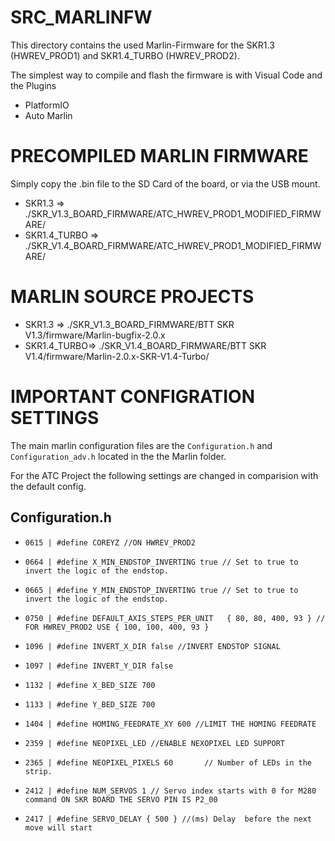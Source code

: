 # SRC_MARLINFW

This directory contains the used Marlin-Firmware for the SKR1.3 (HWREV_PROD1) and SKR1.4_TURBO (HWREV_PROD2).

The simplest way to compile and flash the firmware is with Visual Code and the Plugins

* PlatformIO
* Auto Marlin


# PRECOMPILED MARLIN FIRMWARE

Simply copy the .bin file to the SD Card of the board, or via the USB mount.


* SKR1.3 => ./SKR_V1.3_BOARD_FIRMWARE/ATC_HWREV_PROD1_MODIFIED_FIRMWARE/
* SKR1.4_TURBO => ./SKR_V1.4_BOARD_FIRMWARE/ATC_HWREV_PROD1_MODIFIED_FIRMWARE/

# MARLIN SOURCE PROJECTS

* SKR1.3 => ./SKR_V1.3_BOARD_FIRMWARE/BTT SKR V1.3/firmware/Marlin-bugfix-2.0.x
* SKR1.4_TURBO=> ./SKR_V1.4_BOARD_FIRMWARE/BTT SKR V1.4/firmware/Marlin-2.0.x-SKR-V1.4-Turbo/


# IMPORTANT CONFIGRATION SETTINGS

The main marlin configuration files are the `Configuration.h` and `Configuration_adv.h` located in the the Marlin folder.

For the ATC Project the following settings are changed in comparision with the default config.

## Configuration.h

* `0615 | #define COREYZ //ON HWREV_PROD2`  
* `0664 | #define X_MIN_ENDSTOP_INVERTING true // Set to true to invert the logic of the endstop.`
* `0665 | #define Y_MIN_ENDSTOP_INVERTING true // Set to true to invert the logic of the endstop.`

* `0750 | #define DEFAULT_AXIS_STEPS_PER_UNIT   { 80, 80, 400, 93 } // FOR HWREV_PROD2 USE { 100, 100, 400, 93 }`

* `1096 | #define INVERT_X_DIR false //INVERT ENDSTOP SIGNAL`
* `1097 | #define INVERT_Y_DIR false` 

* `1132 | #define X_BED_SIZE 700`
* `1133 | #define Y_BED_SIZE 700`

* `1404 | #define HOMING_FEEDRATE_XY 600 //LIMIT THE HOMING FEEDRATE`



* `2359 | #define NEOPIXEL_LED //ENABLE NEXOPIXEL LED SUPPORT`
* `2365 | #define NEOPIXEL_PIXELS 60       // Number of LEDs in the strip.`

* `2412 | #define NUM_SERVOS 1 // Servo index starts with 0 for M280 command ON SKR BOARD THE SERVO PIN IS P2_00`
* `2417 | #define SERVO_DELAY { 500 } //(ms) Delay  before the next move will start`
